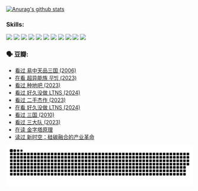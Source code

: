 
[![Anurag's github stats](https://github-readme-stats.vercel.app/api?username=w940853815)](https://github.com/anuraghazra/github-readme-stats)

### Skills:

<code><img height="32" src="https://cdn.jsdelivr.net/npm/simple-icons@v5/icons/python.svg"></code>
<code><img height="32" src="https://cdn.jsdelivr.net/npm/simple-icons@v5/icons/javascript.svg"></code>
<code><img height="32" src="https://cdn.jsdelivr.net/npm/simple-icons@v5/icons/django.svg"></code>
<code><img height="32" src="https://cdn.jsdelivr.net/npm/simple-icons@v5/icons/flask.svg"></code>
<code><img height="32" src="https://cdn.jsdelivr.net/npm/simple-icons@v5/icons/vuetify.svg"></code>
<code><img height="32" src="https://cdn.jsdelivr.net/npm/simple-icons@v5/icons/git.svg"></code>
<code><img height="32" src="https://cdn.jsdelivr.net/npm/simple-icons@v5/icons/docker.svg"></code>
<code><img height="32" src="https://cdn.jsdelivr.net/npm/simple-icons@v5/icons/postgresql.svg"></code>
<code><img height="32" src="https://cdn.jsdelivr.net/npm/simple-icons@v5/icons/elasticsearch.svg"></code>
<code><img height="32" src="https://cdn.jsdelivr.net/npm/simple-icons@v5/icons/macos.svg"></code>
<code><img height="32" src="https://cdn.jsdelivr.net/npm/simple-icons@v5/icons/linux.svg"></code>

### 🗣 豆瓣:

<!-- DOUBAN-ACTIVITIES:START -->
- [看过 易中天品三国‎ (2006)](https://www.douban.com/people/136069238/status/4529910812/?_i=08697489)
- [在看 超异能族 무빙‎ (2023)](https://www.douban.com/people/136069238/status/4527291077/?_i=08697489)
- [看过 种地吧‎ (2023)](https://www.douban.com/people/136069238/status/4527289637/?_i=08697489)
- [看过 好久没做 LTNS‎ (2024)](https://www.douban.com/people/136069238/status/4527289515/?_i=08697489)
- [看过 二手杰作‎ (2023)](https://www.douban.com/people/136069238/status/4522502716/?_i=08697489)
- [在看 好久没做 LTNS‎ (2024)](https://www.douban.com/people/136069238/status/4521969883/?_i=08697489)
- [看过 三国‎ (2010)](https://www.douban.com/people/136069238/status/4521634661/?_i=08697489)
- [看过 三大队‎ (2023)](https://www.douban.com/people/136069238/status/4510323325/?_i=08697489)
- [在读 金字塔原理](https://www.douban.com/people/136069238/status/4507497587/?_i=08697489)
- [读过 新时空：硅碳融合的产业革命](https://www.douban.com/people/136069238/status/4506659177/?_i=08697489)
<!-- DOUBAN-ACTIVITIES:END -->


![Snake animation](https://raw.githubusercontent.com/w940853815/w940853815/output/github-contribution-grid-snake.svg)

<!--
**w940853815/w940853815** is a ✨ _special_ ✨ repository because its `README.md` (this file) appears on your GitHub profile.

Here are some ideas to get you started:

- 🔭 I’m currently working on ...
- 🌱 I’m currently learning ...
- 👯 I’m looking to collaborate on ...
- 🤔 I’m looking for help with ...
- 💬 Ask me about ...
- 📫 How to reach me: ...
- 😄 Pronouns: ...
- ⚡ Fun fact: ...
-->
